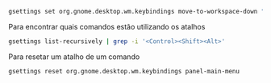 ```bash
gsettings set org.gnome.desktop.wm.keybindings move-to-workspace-down "['<Super><Shift>Page_Down']"
```
Para encontrar quais comandos estão utilizando os atalhos
```bash
gsettings list-recursively | grep -i '<Control><Shift><Alt>'
```
Para resetar um atalho de um comando
```bash
gsettings reset org.gnome.desktop.wm.keybindings panel-main-menu
```
 
